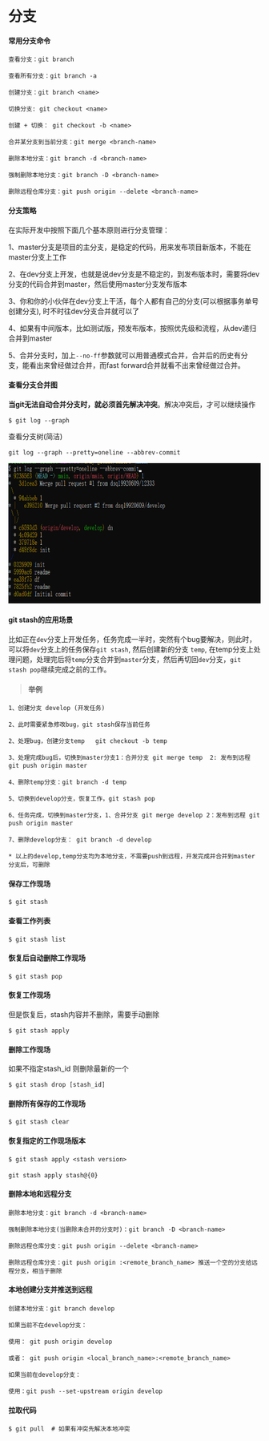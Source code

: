 # 分支

#### 常用分支命令
~~~
查看分支：git branch

查看所有分支：git branch -a

创建分支：git branch <name>

切换分支: git checkout <name>

创建 + 切换： git checkout -b <name>

合并某分支到当前分支：git merge <branch-name> 

删除本地分支：git branch -d <branch-name>

强制删除本地分支：git branch -D <branch-name>

删除远程仓库分支：git push origin --delete <branch-name>
~~~

#### 分支策略
在实际开发中按照下面几个基本原则进行分支管理：

1、master分支是项目的主分支，是稳定的代码，用来发布项目新版本，不能在master分支上工作

2、在dev分支上开发，也就是说dev分支是不稳定的，到发布版本时，需要将dev分支的代码合并到master，然后使用master分支发布版本

3、你和你的小伙伴在dev分支上干活，每个人都有自己的分支(可以根据事务单号创建分支), 时不时往dev分支合并就可以了

4、如果有中间版本，比如测试版，预发布版本，按照优先级和流程，从dev递归合并到master

5、合并分支时，加上`--no-ff`参数就可以用普通模式合并，合并后的历史有分支，能看出来曾经做过合并，而fast forward合并就看不出来曾经做过合并。

#### 查看分支合并图
**当git无法自动合并分支时，就必须首先解决冲突**。解决冲突后，才可以继续操作
~~~
$ git log --graph
~~~

查看分支树(简洁)
~~~
git log --graph --pretty=oneline --abbrev-commit
~~~
<div align="left"><img src="assert/1.png" height="280px"/></div>

#### git stash的应用场景  
比如正在`dev`分支上开发任务，任务完成一半时，突然有个bug要解决，则此时，可以将`dev`分支上的任务保存`git stash`, 然后创建新的分支 `temp`, 在temp分支上处理问题，处理完后将`temp`分支合并到`master`分支，然后再切回`dev`分支，`git stash pop`继续完成之前的工作。

> #### 举例
~~~
1、创建分支 develop (开发任务)

2、此时需要紧急修改bug，git stash保存当前任务

2、处理bug，创建分支temp   git checkout -b temp

3、处理完成bug后，切换到master分支1：合并分支 git merge temp  2: 发布到远程 git push origin master

4、删除temp分支：git branch -d temp

5、切换到develop分支，恢复工作，git stash pop

6、任务完成，切换到master分支，1、合并分支 git merge develop 2：发布到远程 git push origin master

7、删除develop分支： git branch -d develop

* 以上的develop,temp分支均为本地分支，不需要push到远程，开发完成并合并到master分支后，可删除
~~~


#### 保存工作现场
~~~
$ git stash
~~~

#### 查看工作列表
~~~
$ git stash list
~~~

#### 恢复后自动删除工作现场
~~~
$ git stash pop
~~~

#### 恢复工作现场  
但是恢复后，stash内容并不删除，需要手动删除   
~~~
$ git stash apply
~~~

#### 删除工作现场  
如果不指定stash_id 则删除最新的一个
~~~
$ git stash drop [stash_id]
~~~

#### 删除所有保存的工作现场
~~~
$ git stash clear
~~~

#### 恢复指定的工作现场版本
~~~
$ git stash apply <stash version>

git stash apply stash@{0}
~~~


#### 删除本地和远程分支
~~~
删除本地分支：git branch -d <branch-name>

强制删除本地分支(当删除未合并的分支时)：git branch -D <branch-name>

删除远程仓库分支：git push origin --delete <branch-name>
 
删除远程仓库分支：git push origin :<remote_branch_name> 推送一个空的分支给远程分支，相当于删除
~~~

#### 本地创建分支并推送到远程
~~~
创建本地分支：git branch develop

如果当前不在develop分支：

使用： git push origin develop

或者： git push origin <local_branch_name>:<remote_branch_name>

如果当前在develop分支：

使用：git push --set-upstream origin develop

~~~

#### 拉取代码

~~~
$ git pull  # 如果有冲突先解决本地冲突
~~~

